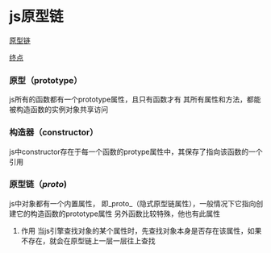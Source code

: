 # js原型链

[原型链](https://www.jianshu.com/p/be7c95714586)

[终点](https://segmentfault.com/q/1010000005795507)


### 原型（prototype）

js所有的函数都有一个prototype属性，且只有函数才有
其所有属性和方法，都能被构造函数的实例对象共享访问

### 构造器（constructor）

js中constructor存在于每一个函数的protype属性中，其保存了指向该函数的一个引用

### 原型链（_proto_)

js中对象都有一个内置属性， 即_proto_（隐式原型链属性），一般情况下它指向创建它的构造函数的prototype属性
另外函数比较特殊，他也有此属性

1. 作用
当js引擎查找对象的某个属性时，先查找对象本身是否存在该属性，如果不存在，就会在原型链上一层一层往上查找